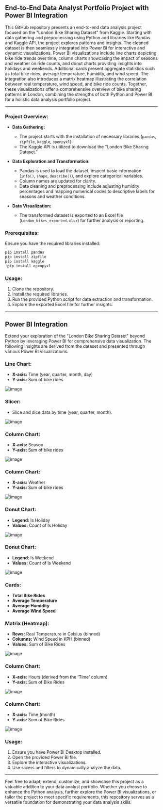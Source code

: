 ## End-to-End Data Analyst Portfolio Project with Power BI Integration

This GitHub repository presents an end-to-end data analysis project focused on the "London Bike Sharing Dataset" from Kaggle. Starting with data gathering and preprocessing using Python and libraries like Pandas and Kaggle API, the project explores patterns and insights. The cleaned dataset is then seamlessly integrated into Power BI for interactive and dynamic visualizations. Power BI visualizations include line charts depicting bike ride trends over time, column charts showcasing the impact of seasons and weather on ride counts, and donut charts providing insights into holidays and weekends. Additional cards present aggregate statistics such as total bike rides, average temperature, humidity, and wind speed. The integration also introduces a matrix heatmap illustrating the correlation between real temperature, wind speed, and bike ride counts. Together, these visualizations offer a comprehensive overview of bike sharing patterns in London, combining the strengths of both Python and Power BI for a holistic data analysis portfolio project.

---

### Project Overview:

- **Data Gathering:**
  - The project starts with the installation of necessary libraries (`pandas`, `zipfile`, `kaggle`, `openpyxl`).
  - The Kaggle API is utilized to download the "London Bike Sharing Dataset."

- **Data Exploration and Transformation:**
  - Pandas is used to load the dataset, inspect basic information (`info()`, `shape`, `describe()`), and explore categorical variables.
  - Column names are updated for clarity.
  - Data cleaning and preprocessing include adjusting humidity percentages and mapping numerical codes to descriptive labels for seasons and weather conditions.

- **Data Visualization:**
  - The transformed dataset is exported to an Excel file (`London_bikes_exported.xlsx`) for further analysis or reporting.

### Prerequisites:
Ensure you have the required libraries installed:
```python
pip install pandas
pip install zipfile
pip install kaggle
!pip install openpyxl
```

### Usage:
1. Clone the repository.
2. Install the required libraries.
3. Run the provided Python script for data extraction and transformation.
4. Explore the exported Excel file for further insights.


---


## Power BI Integration

Extend your exploration of the "London Bike Sharing Dataset" beyond Python by leveraging Power BI for comprehensive data visualization. The following insights are derived from the dataset and presented through various Power BI visualizations.

### Line Chart:

- **X-axis:** Time (year, quarter, month, day)
- **Y-axis:** Sum of bike rides

![image](https://github.com/YusufTarek/Data-analysis-projects/assets/49103469/a02d25d0-24ad-4cb3-b101-04730fbcf726)


### Slicer:

- Slice and dice data by time (year, quarter, month).

![image](https://github.com/YusufTarek/Data-analysis-projects/assets/49103469/23d09ff6-9cd5-4899-91ff-ff7801bb240e)

### Column Chart:

- **X-axis:** Season
- **Y-axis:** Sum of bike rides

![image](https://github.com/YusufTarek/Data-analysis-projects/assets/49103469/13a16266-fa8d-4f9d-bcba-485a88a7cd57)

### Column Chart:

- **X-axis:** Weather
- **Y-axis:** Sum of bike rides

![image](https://github.com/YusufTarek/Data-analysis-projects/assets/49103469/32726a32-26c7-497c-a789-739f4983840b)

### Donut Chart:

- **Legend:** Is Holiday
- **Values:** Count of Is Holiday

![image](https://github.com/YusufTarek/Data-analysis-projects/assets/49103469/07c26a85-5a5b-4597-b96d-657beffad196)


### Donut Chart:

- **Legend:** Is Weekend
- **Values:** Count of Is Weekend

![image](https://github.com/YusufTarek/Data-analysis-projects/assets/49103469/d28cb93d-6e9c-4a6e-ad54-7d03c64eb9fe)


### Cards:

- **Total Bike Rides**
- **Average Temperature**
- **Average Humidity**
- **Average Wind Speed**

### Matrix (Heatmap):

- **Rows:** Real Temperature in Celsius (binned)
- **Columns:** Wind Speed in KPH (binned)
- **Values:** Sum of Bike Rides

![image](https://github.com/YusufTarek/Data-analysis-projects/assets/49103469/5e68f39e-bc06-402e-b84f-9faaf0f2e2ad)


### Column Chart:

- **X-axis:** Hours (derived from the 'Time' column)
- **Y-axis:** Sum of Bike Rides

![image](https://github.com/YusufTarek/Data-analysis-projects/assets/49103469/1dd6bb6f-460f-49ee-a6ea-28170e304584)


### Column Chart:

- **X-axis:** Time (month)
- **Y-axis:** Sum of Bike Rides

![image](https://github.com/YusufTarek/Data-analysis-projects/assets/49103469/e14fe281-f204-4eb8-a7c9-763cd6947dd5)


### Usage:

1. Ensure you have Power BI Desktop installed.
2. Open the provided Power BI file.
3. Explore the interactive visualizations.
4. Use slicers and filters to dynamically analyze the data.


---

Feel free to adapt, extend, customize, and showcase this project as a valuable addition to your data analyst portfolio. Whether you choose to enhance the Python analysis, further explore the Power BI visualizations, or tailor the project to meet specific requirements, this repository serves as a versatile foundation for demonstrating your data analysis skills.



